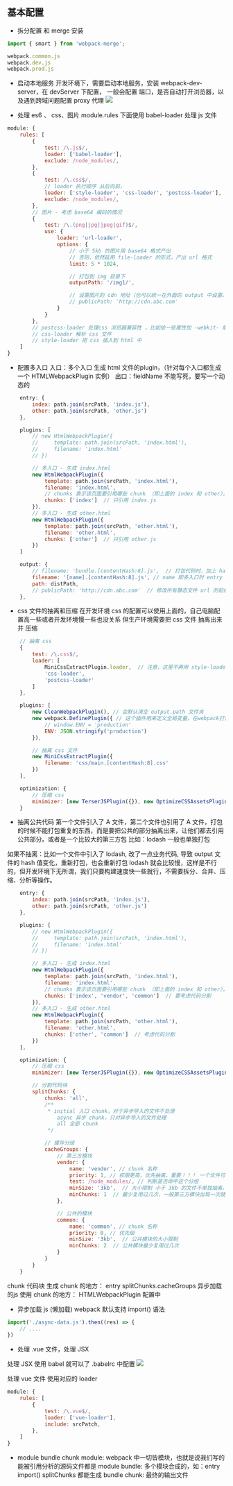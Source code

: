 ## 基本配置
- 拆分配置 和 merge  安装 
```js
import { smart } from 'webpack-merge';

webpack.common.js
webpack.dev.js
webpack.prod.js

```
- 启动本地服务
开发环境下，需要启动本地服务，安装 webpack-dev-server，在 devServer 下配置，
一般会配置 端口，是否自动打开浏览器，以及遇到跨域问题配置 proxy 代理
![](./img/devServer.png)

- 处理 es6 、 css、图片
module.rules 下面使用 babel-loader 处理 js 文件

```js
module: {
    rules: [
        {
            test: /\.js$/,
            loader: ['babel-loader'],
            exclude: /node_modules/,
        }, 
        {
            test: /\.css$/,
            // loader 执行顺序 从后向前，
            loader: ['style-loader', 'css-loader', 'postcss-loader'],
            exclude: /node_modules/,
        },
        // 图片 - 考虑 base64 编码的情况
        {
            test: /\.(png|jpg|jpeg|gif)$/,
            use: {
                loader: 'url-loader',
                options: {
                    // 小于 5kb 的图片用 base64 格式产出
                    // 否则，依然延用 file-loader 的形式，产出 url 格式
                    limit: 5 * 1024,

                    // 打包到 img 目录下
                    outputPath: '/img1/',

                    // 设置图片的 cdn 地址（也可以统一在外面的 output 中设置，那将作用于所有静态资源）
                    // publicPath: 'http://cdn.abc.com'
                }
            }
        },
        // postcss-loader 处理css 浏览器兼容性 ，比如给一些属性加 -webkit- 前缀
        // css-loader 解析 css 文件
        // style-loader 把 css 插入到 html 中
    ]
}
```

- 配置多入口
入口：多个入口
生成 html 文件的plugin，（针对每个入口都生成一个 HTMLWebpackPlugin 实例）
出口：fieldName 不能写死，要写一个动态的

```js
    entry: {
        index: path.join(srcPath, 'index.js'),
        other: path.join(srcPath, 'other.js')
    },

    plugins: [
        // new HtmlWebpackPlugin({
        //     template: path.join(srcPath, 'index.html'),
        //     filename: 'index.html'
        // })

        // 多入口 - 生成 index.html
        new HtmlWebpackPlugin({
            template: path.join(srcPath, 'index.html'),
            filename: 'index.html',
            // chunks 表示该页面要引用哪些 chunk （即上面的 index 和 other），默认全部引用
            chunks: ['index']  // 只引用 index.js
        }),
        // 多入口 - 生成 other.html
        new HtmlWebpackPlugin({
            template: path.join(srcPath, 'other.html'),
            filename: 'other.html',
            chunks: ['other']  // 只引用 other.js
        })
    ]

    output: {
        // filename: 'bundle.[contentHash:8].js',  // 打包代码时，加上 hash 戳
        filename: '[name].[contentHash:8].js', // name 即多入口时 entry 的 key
        path: distPath,
        // publicPath: 'http://cdn.abc.com'  // 修改所有静态文件 url 的前缀（如 cdn 域名），这里暂时用不到
    },
```

- css 文件的抽离和压缩
在开发环境 css 的配置可以使用上面的，自己电脑配置高一些或者开发环境慢一些也没关系
但生产环境需要把 css 文件 抽离出来 并 压缩
```js
    // 抽离 css
    {
        test: /\.css$/,
        loader: [
            MiniCssExtractPlugin.loader,  // 注意，这里不再用 style-loader
            'css-loader',
            'postcss-loader'
        ]
    },

    plugins: [
        new CleanWebpackPlugin(), // 会默认清空 output.path 文件夹
        new webpack.DefinePlugin({ // 这个插件用来定义全局变量，在webpack打包的时候会对这些变量做替换。在需要根据开发模式与生产模式进行不同的操作时，非常有用
            // window.ENV = 'production' 
            ENV: JSON.stringify('production')
        }),

        // 抽离 css 文件
        new MiniCssExtractPlugin({
            filename: 'css/main.[contentHash:8].css'
        })
    ],

    optimization: {
        // 压缩 css
        minimizer: [new TerserJSPlugin({}), new OptimizeCSSAssetsPlugin({})],
    }
```

- 抽离公共代码
第一个文件引入了 A 文件，第二个文件也引用了 A 文件，打包的时候不能打包重复的东西，而是要把公共的部分抽离出来，让他们都去引用公共部分。或者是一个比较大的第三方包 比如：lodash 一般也单独打包

如果不抽离：比如一个文件中引入了 lodash, 改了一点业务代码, 导致 output 文件的 hash 值变化，重新打包，也会重新打包 lodash 就会比较慢，这样是不行的，但开发环境下无所谓，我们只要构建速度快一些就行，不需要拆分、合并、压缩、分析等操作。

```js
    entry: {
        index: path.join(srcPath, 'index.js'),
        other: path.join(srcPath, 'other.js')
    },

    plugins: [
        // new HtmlWebpackPlugin({
        //     template: path.join(srcPath, 'index.html'),
        //     filename: 'index.html'
        // })

        // 多入口 - 生成 index.html
        new HtmlWebpackPlugin({
            template: path.join(srcPath, 'index.html'),
            filename: 'index.html',
            // chunks 表示该页面要引用哪些 chunk （即上面的 index 和 other），默认全部引用
            chunks: ['index', 'vendor', 'common']  // 要考虑代码分割
        }),
        // 多入口 - 生成 other.html
        new HtmlWebpackPlugin({
            template: path.join(srcPath, 'other.html'),
            filename: 'other.html',
            chunks: ['other', 'common']  // 考虑代码分割
        })
    ],

    optimization: {
        // 压缩 css
        minimizer: [new TerserJSPlugin({}), new OptimizeCSSAssetsPlugin({})],

        // 分割代码块
        splitChunks: {
            chunks: 'all',
            /**
             * initial 入口 chunk，对于异步导入的文件不处理
                async 异步 chunk，只对异步导入的文件处理
                all 全部 chunk
             */

            // 缓存分组
            cacheGroups: {
                // 第三方模块
                vendor: {
                    name: 'vendor', // chunk 名称
                    priority: 1, // 权限更高，优先抽离，重要！！！ 一个文件可能同时命中两个分组 chunk, 要打包到哪个 chunk 中去
                    test: /node_modules/, // 判断是否命中这个分组
                    minSize: '3kb',  // 大小限制 小于 3kb 的文件不单独抽离，文件比较小单独抽离出去反而浪费性能
                    minChunks: 1  // 最少复用过几次，一般第三方模块出现一次就抽离出去
                },

                // 公共的模块
                common: {
                    name: 'common', // chunk 名称
                    priority: 0, // 优先级
                    minSize: '3kb',  // 公共模块的大小限制
                    minChunks: 2  // 公共模块最少复用过几次
                }
            }
        }
    }
```

chunk 代码块
生成 chunk 的地方： entry  splitChunks.cacheGroups  异步加载的js
使用 chunk 的地方： HTMLWebpackPlugin 配置中

- 异步加载 js (懒加载)
webpack 默认支持 import() 语法
```js
import('./async-data.js').then((res) => {
    // ....
})
```

- 处理 .vue 文件，处理 JSX

处理 JSX 使用 babel 就可以了
.babelrc 中配置
![](./img/babelrc.png)

处理 vue 文件 使用对应的 loader
```js
module: {
    rules: [
        {
            test: /\.vue$/,
            loader: ['vue-loader'],
            include: srcPatch,
        }, 
    ]
}
```

- module bundle chunk 
module: webpack 中一切皆模块，也就是说我们写的能被引用分析的源码文件都是 module
bundle: 多个模块合成的，如：entry import() splitChunks 都能生成 bundle
chunk: 最终的输出文件
